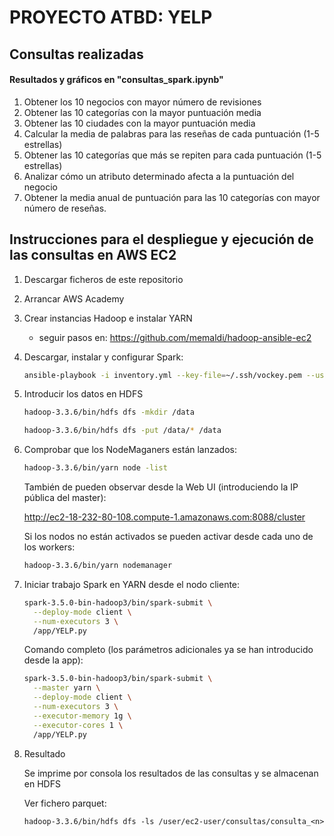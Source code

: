 # PROYECTO ATBD: YELP

## Consultas realizadas

#### Resultados y gráficos en "consultas_spark.ipynb"
1. Obtener los 10 negocios con mayor número de revisiones
2. Obtener las 10 categorías con la mayor puntuación media
3. Obtener las 10 ciudades con la mayor puntuación media
4. Calcular la media de palabras para las reseñas de cada puntuación (1-5 estrellas)
5. Obtener las 10 categorías que más se repiten para cada puntuación (1-5 estrellas)
6. Analizar cómo un atributo determinado afecta a la puntuación del negocio
7. Obtener la media anual de puntuación para las 10 categorías con mayor número de reseñas.


## Instrucciones para el despliegue y ejecución de las consultas en AWS EC2

1. Descargar ficheros de este repositorio
2. Arrancar AWS Academy
3. Crear instancias Hadoop e instalar YARN
   - seguir pasos en: https://github.com/memaldi/hadoop-ansible-ec2
4. Descargar, instalar y configurar Spark:
   ```bash
   ansible-playbook -i inventory.yml --key-file=~/.ssh/vockey.pem --user ec2-user install-spark.yml
   ```
5. Introducir los datos en HDFS
   ```bash
   hadoop-3.3.6/bin/hdfs dfs -mkdir /data
   ```
   ```bash
   hadoop-3.3.6/bin/hdfs dfs -put /data/* /data
   ```

6. Comprobar que los NodeMaganers están lanzados:
   ```bash
   hadoop-3.3.6/bin/yarn node -list
   ```
   También de pueden observar desde la Web UI (introduciendo la IP pública del master):
   
   http://ec2-18-232-80-108.compute-1.amazonaws.com:8088/cluster
   
   Si los nodos no están activados se pueden activar desde cada uno de los workers:
   ```bash
   hadoop-3.3.6/bin/yarn nodemanager
   ```

7. Iniciar trabajo Spark en YARN desde el nodo cliente:

   ```bash
   spark-3.5.0-bin-hadoop3/bin/spark-submit \
     --deploy-mode client \
     --num-executors 3 \
     /app/YELP.py
   ```

   Comando completo (los parámetros adicionales ya se han introducido desde la app):
   ```bash
   spark-3.5.0-bin-hadoop3/bin/spark-submit \
     --master yarn \
     --deploy-mode client \
     --num-executors 3 \
     --executor-memory 1g \
     --executor-cores 1 \
     /app/YELP.py
   ```

8. Resultado
   
   Se imprime por consola los resultados de las consultas y se almacenan en HDFS
   
   Ver fichero parquet:
   ```
   hadoop-3.3.6/bin/hdfs dfs -ls /user/ec2-user/consultas/consulta_<n>
   ```
